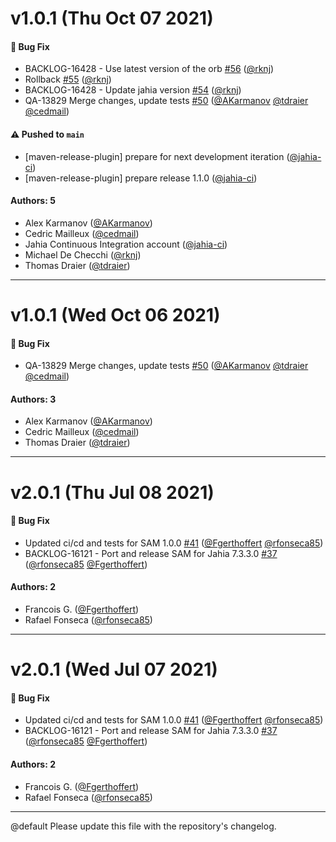 # v1.0.1 (Thu Oct 07 2021)

#### 🐛 Bug Fix

- BACKLOG-16428 - Use latest version of the orb [#56](https://github.com/Jahia/server-availability-manager/pull/56) ([@rknj](https://github.com/rknj))
- Rollback [#55](https://github.com/Jahia/server-availability-manager/pull/55) ([@rknj](https://github.com/rknj))
- BACKLOG-16428 - Update jahia version [#54](https://github.com/Jahia/server-availability-manager/pull/54) ([@rknj](https://github.com/rknj))
- QA-13829 Merge changes, update tests [#50](https://github.com/Jahia/server-availability-manager/pull/50) ([@AKarmanov](https://github.com/AKarmanov) [@tdraier](https://github.com/tdraier) [@cedmail](https://github.com/cedmail))

#### ⚠️ Pushed to `main`

- [maven-release-plugin] prepare for next development iteration ([@jahia-ci](https://github.com/jahia-ci))
- [maven-release-plugin] prepare release 1.1.0 ([@jahia-ci](https://github.com/jahia-ci))

#### Authors: 5

- Alex Karmanov ([@AKarmanov](https://github.com/AKarmanov))
- Cedric Mailleux ([@cedmail](https://github.com/cedmail))
- Jahia Continuous Integration account ([@jahia-ci](https://github.com/jahia-ci))
- Michael De Checchi ([@rknj](https://github.com/rknj))
- Thomas Draier ([@tdraier](https://github.com/tdraier))

---

# v1.0.1 (Wed Oct 06 2021)

#### 🐛 Bug Fix

- QA-13829 Merge changes, update tests [#50](https://github.com/Jahia/server-availability-manager/pull/50) ([@AKarmanov](https://github.com/AKarmanov) [@tdraier](https://github.com/tdraier) [@cedmail](https://github.com/cedmail))

#### Authors: 3

- Alex Karmanov ([@AKarmanov](https://github.com/AKarmanov))
- Cedric Mailleux ([@cedmail](https://github.com/cedmail))
- Thomas Draier ([@tdraier](https://github.com/tdraier))

---

# v2.0.1 (Thu Jul 08 2021)

#### 🐛 Bug Fix

- Updated ci/cd and tests for SAM 1.0.0 [#41](https://github.com/Jahia/server-availability-manager/pull/41) ([@Fgerthoffert](https://github.com/Fgerthoffert) [@rfonseca85](https://github.com/rfonseca85))
- BACKLOG-16121 - Port and release SAM for Jahia 7.3.3.0 [#37](https://github.com/Jahia/server-availability-manager/pull/37) ([@rfonseca85](https://github.com/rfonseca85) [@Fgerthoffert](https://github.com/Fgerthoffert))

#### Authors: 2

- Francois G. ([@Fgerthoffert](https://github.com/Fgerthoffert))
- Rafael Fonseca ([@rfonseca85](https://github.com/rfonseca85))

---

# v2.0.1 (Wed Jul 07 2021)

#### 🐛 Bug Fix

- Updated ci/cd and tests for SAM 1.0.0 [#41](https://github.com/Jahia/server-availability-manager/pull/41) ([@Fgerthoffert](https://github.com/Fgerthoffert) [@rfonseca85](https://github.com/rfonseca85))
- BACKLOG-16121 - Port and release SAM for Jahia 7.3.3.0 [#37](https://github.com/Jahia/server-availability-manager/pull/37) ([@rfonseca85](https://github.com/rfonseca85) [@Fgerthoffert](https://github.com/Fgerthoffert))

#### Authors: 2

- Francois G. ([@Fgerthoffert](https://github.com/Fgerthoffert))
- Rafael Fonseca ([@rfonseca85](https://github.com/rfonseca85))

---

@default
Please update this file with the repository's changelog.
